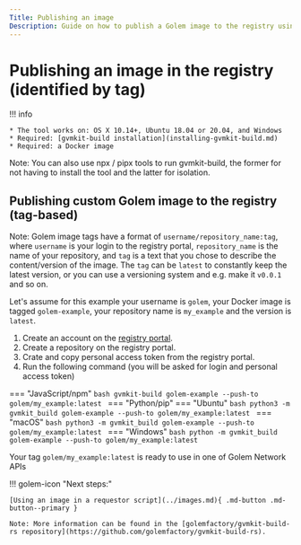 ```yaml
---
Title: Publishing an image
Description: Guide on how to publish a Golem image to the registry using gvmkit-build
---
```


# Publishing an image in the registry (identified by tag)

!!! info

    * The tool works on: OS X 10.14+, Ubuntu 18.04 or 20.04, and Windows
    * Required: [gvmkit-build installation](installing-gvmkit-build.md)
    * Required: a Docker image 
<!--
    is gvmi required??? see the above point
    * ??? Have you [Docker image converted to .gvmi format](converting-an-image.md) ???
    * Have [gvmkit-build installed](installing-gvmkit-build.md) 
-->

Note: You can also use npx / pipx tools to run gvmkit-build, the former for not having to install the tool and the latter for isolation.
    


## Publishing custom Golem image to the registry (tag-based)

Note: Golem image tags have a format of `username/repository_name:tag`, where `username` is your login to the registry portal, `repository_name` is the name of your repository, and `tag` is a text that you chose to describe the content/version of the image. The `tag` can be `latest` to constantly keep the latest version, or you can use a versioning system and e.g. make it `v0.0.1` and so on.

Let's assume for this example your username is `golem`, your Docker image is tagged `golem-example`, your repository name is `my_example` and the version is `latest`.


1. Create an account on the [registry portal](https://registry.golem.network/).
2. Create a repository on the registry portal.
3. Crate and copy personal access token from the registry portal.
4. Run the following command (you will be asked for login and personal access token)

=== "JavaScript/npm"
    ```bash
        gvmkit-build golem-example --push-to golem/my_example:latest
    ```
=== "Python/pip"
    === "Ubuntu"
        ```bash
            python3 -m gvmkit_build golem-example --push-to golem/my_example:latest
        ```
    === "macOS"
        ```bash
            python3 -m gvmkit_build golem-example --push-to golem/my_example:latest
        ```
    === "Windows"
        ```bash
            python -m gvmkit_build golem-example --push-to golem/my_example:latest
        ```


Your tag `golem/my_example:latest` is ready to use in one of Golem Network APIs

!!! golem-icon "Next steps:"

    [Using an image in a requestor script](../images.md){ .md-button .md-button--primary }

    Note: More information can be found in the [golemfactory/gvmkit-build-rs repository](https://github.com/golemfactory/gvmkit-build-rs).